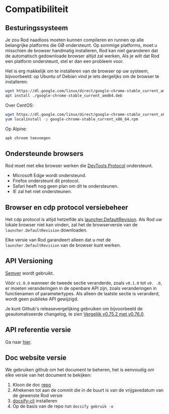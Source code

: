 # Compatibiliteit

## Besturingssysteem

Je zou Rod naadloos moeten kunnen compileren en runnen op alle belangrijke platforms die GØ ondersteunt. Op sommige platforms, moet u misschien de browser handmatig installeren, Rod kan niet garanderen dat de automatisch gedownloade browser altijd zal werken, Als je wilt dat Rod een platform ondersteunt, stel er dan een probleem voor.

Het is erg makkelijk om te installeren van de browser op uw systeem, bijvoorbeeld: op Ubuntu of Debian vind je iets dergelijks om de browser te installeren:

```bash
wget https://dl.google.com/linux/direct/google-chrome-stable_current_amd64.deb
apt install ./google-chrome-stable_current_amd64.deb
```

Over CentOS:

```bash
wget https://dl.google.com/linux/direct/google-chrome-stable_current_x86_64.rpm
yum localinstall -y google-chrome-stable_current_x86_64.rpm
```

Op Alpine:

```bash
apk chroom toevoegen
```

## Ondersteunde browsers

Rod moet met elke browser werken die [DevTools Protocol](https://chromedevtools.github.io/devtools-protocol/) ondersteunt.

- Microsoft Edge wordt ondersteund.
- Firefox ondersteunt [](https://wiki.mozilla.org/Remote) dit protocol.
- Safari heeft nog geen plan om dit te ondersteunen.
- IE zal het niet ondersteunen.

## Browser en cdp protocol versiebeheer

Het cdp protocol is altijd hetzelfde als [launcher.DefaultRevision](https://pkg.go.dev/github.com/go-rod/rod/lib/launcher#DefaultRevision). Als Rod uw lokale browser niet kan vinden, zal het de browserversie van de `launcher.DefaultRevision` downloaden.

Elke versie van Rod garandeert alleen dat u met de `launcher.DefaultRevision` van de browser kunt werken.

## API Versioning

[Semver](https://semver.org/) wordt gebruikt.

Vóór `v1.0.0` wanneer de tweede sectie veranderde, zoals `v0.1.0` tot `v0. .0`, er moeten veranderingen in de openbare API zijn, zoals veranderingen in functienamen of parametertypes. Als alleen de laatste sectie is veranderd, wordt geen publieke API gewijzigd.

Je kunt Github's releasevergelijking gebruiken om bijvoorbeeld de geautomatiseerde changelog, te zien [Vergelijk v0.75.2 met v0.76.0](https://github.com/go-rod/rod/compare/v0.75.2...v0.76.0).

## API referentie versie

Ga naar [hier](https://pkg.go.dev/github.com/go-rod/rod?tab=versions).

## Doc website versie

We gebruiken github om het document te beheren, het is eenvoudig om elke versie van het document te bekijken:

1. Kloon de doc [repo](https://github.com/go-rod/go-rod.github.io.git)
2. Afrekenen tot aan de commit die in de buurt is van de vrijgavedatum van de gewenste Rod versie
3. [docsify-cli](https://docsify.js.org/#/quickstart) installeren
4. Op de basis van de repo run `docsify gebruik -o`
